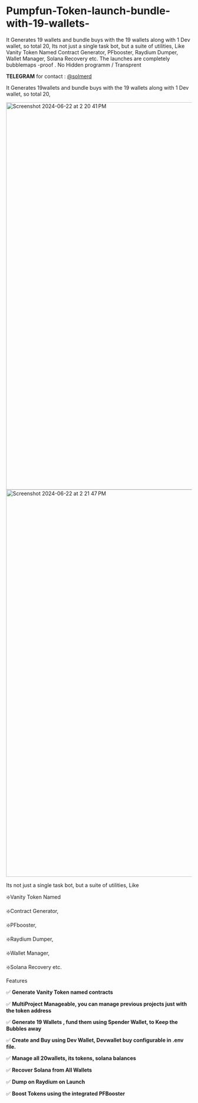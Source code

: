 # Pumpfun-Token-launch-bundle-with-19-wallets-
It Generates 19 wallets and bundle buys with the 19 wallets along with 1 Dev wallet, so total 20, Its not just a single task bot, but a suite of utilities, Like Vanity Token Named Contract Generator, PFbooster, Raydium Dumper, Wallet Manager, Solana Recovery etc.
The launches are completely bubblemaps -proof . 
No Hidden programm / Transprent 

**TELEGRAM** for contact : [@solmerd](https://t.me/solmerd) 

It Generates 19wallets and bundle buys with the 19 wallets along with 1 Dev wallet, so total 20,

<img width="1050" alt="Screenshot 2024-06-22 at 2 20 41 PM" src="https://github.com/javierXbt/Pumpfun-Token-launch-bundle-with-19-wallets-/assets/107944498/1f51d1d6-103b-42ed-8799-735713d35868">


<img width="1050" alt="Screenshot 2024-06-22 at 2 21 47 PM" src="https://github.com/javierXbt/Pumpfun-Token-launch-bundle-with-19-wallets-/assets/107944498/4e193a41-2f34-4990-b347-4e680c1fa94f">



Its not just a single task bot, but a suite of utilities, Like 

❇️Vanity Token Named 

❇️Contract Generator, 

❇️PFbooster, 

❇️Raydium Dumper, 

❇️Wallet Manager, 

❇️Solana Recovery etc.

Features

✅ **Generate Vanity Token named contracts**

✅ **MultiProject Manageable, you can manage previous projects just with the token address**

✅ **Generate 19 Wallets , fund them using Spender Wallet, to Keep the Bubbles away**

✅ **Create and Buy using Dev Wallet, Devwallet buy configurable in .env file.**

✅ **Manage all 20wallets, its tokens, solana balances**

✅ **Recover Solana from All Wallets**

✅ **Dump on Raydium on Launch**

✅ **Boost Tokens using the integrated PFBooster**
